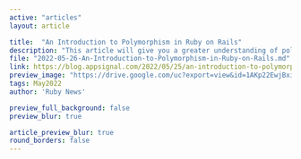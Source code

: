 ```yaml
---
active: "articles"
layout: article

title:  "An Introduction to Polymorphism in Ruby on Rails"
description: "This article will give you a greater understanding of polymorphism, specifically in Ruby on Rails."
file: "2022-05-26-An-Introduction-to-Polymorphism-in-Ruby-on-Rails.md"
link: https://blog.appsignal.com/2022/05/25/an-introduction-to-polymorphism-in-ruby-on-rails.html 
preview_image: "https://drive.google.com/uc?export=view&id=1AKp22EwjBxi6UgttoTCnAEqNzXONRA3i"
tags: May2022
author: 'Ruby News'

preview_full_background: false
preview_blur: true

article_preview_blur: true
round_borders: false
---
```

